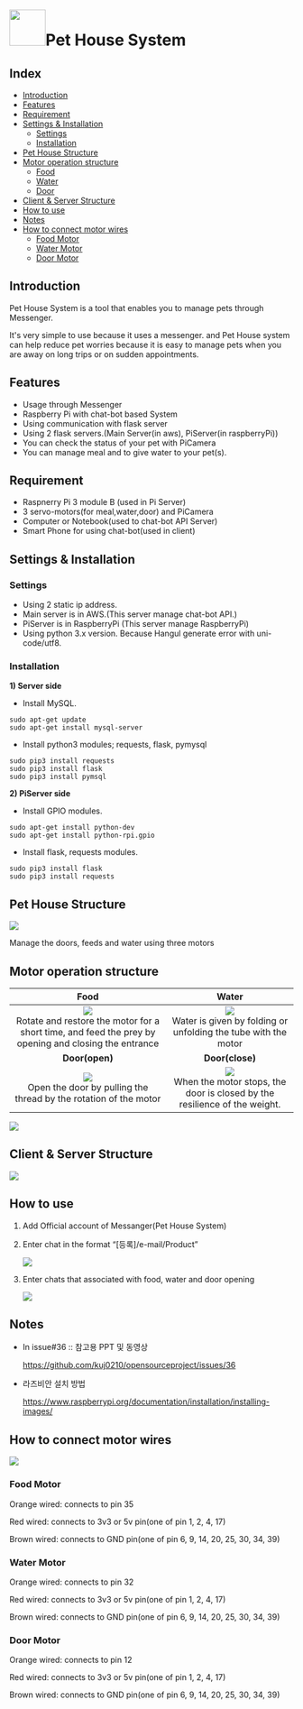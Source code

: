 # <img src="https://github.com/kuj0210/opensourceproject/blob/master/README/pet_Image.jpg" width="64">Pet House System



## Index
* [Introduction](#introduction)
* [Features](#features)
* [Requirement](#requirement)
* [Settings & Installation](#settings--installation)
  * [Settings](#settings)
  * [Installation](#installation)
* [Pet House Structure](#pet-house-structure)
* [Motor operation structure](#motor-operation-structure)
  * [Food](#food)
  * [Water](#water)
  * [Door](#door)
* [Client & Server Structure](#client--server-structure)
* [How to use](#how-to-use)
* [Notes](#notes)
* [How to connect motor wires](#how-to-connect-motor-wires)
  * [Food Motor](#food-motor)
  * [Water Motor](#water-motor)
  * [Door Motor](#door-motor)

## Introduction
Pet House System is a tool that enables you to manage pets through Messenger.

It's very simple to use because it uses a messenger. and Pet House system can help reduce pet worries because it is easy to manage pets when you are away on long trips or on sudden appointments.

## **Features**
 - Usage through Messenger
 - Raspberry Pi with chat-bot based System
 - Using communication with flask server
 - Using 2 flask servers.(Main Server(in aws), PiServer(in raspberryPi))
 - You can check the status of your pet with PiCamera
 - You can manage meal and to give water to your pet(s).


## **Requirement**
 - Raspnerry Pi 3 module B (used in Pi Server)
 - 3 servo-motors(for meal,water,door) and PiCamera
 - Computer or Notebook(used to chat-bot API Server)
 - Smart Phone for using chat-bot(used in client)

## **Settings & Installation**

### **Settings** 
 - Using 2 static ip address.
 - Main server is in AWS.(This server manage chat-bot API.)
 - PiServer is in RaspberryPi (This server manage RaspberryPi)
 - Using python 3.x version. Because Hangul generate error with uni-code/utf8.
 
### **Installation**
 
 **1) Server side**
  - Install MySQL.
  ```
  sudo apt-get update
  sudo apt-get install mysql-server
  ```
  
  - Install python3 modules; requests, flask, pymysql 
  ```
  sudo pip3 install requests
  sudo pip3 install flask
  sudo pip3 install pymsql
  ```
   
 **2) PiServer side**
  - Install GPIO modules.
  ```
  sudo apt-get install python-dev
  sudo apt-get install python-rpi.gpio
  ```
   
  - Install flask, requests modules.
  ```
  sudo pip3 install flask
  sudo pip3 install requests
  ```

## **Pet House Structure**

![](https://github.com/kuj0210/opensourceproject/blob/master/README/Pet_House_Structure.png)

Manage the doors, feeds and water using three motors

## **Motor operation structure** 

| Food | Water |
| :----: | :----: |
|![](https://github.com/kuj0210/opensourceproject/blob/master/README/motor_food.png) <br> Rotate and restore the motor for a short time, and feed the prey by opening and closing the entrance  |  ![](https://github.com/kuj0210/opensourceproject/blob/master/README/motor_water.png) <br> Water is given by folding or unfolding the tube with the motor |
**Door(open)** | **Door(close)**
|![](https://github.com/kuj0210/opensourceproject/blob/master/README/motor_open.png) <br> Open the door by pulling the thread by the rotation of the motor | ![](https://github.com/kuj0210/opensourceproject/blob/master/README/motor_close.png) <br> When the motor stops, the door is closed by the resilience of the weight. |


![](https://github.com/kuj0210/opensourceproject/blob/master/README/motor_food.png)

## **Client & Server Structure**

![](https://github.com/kuj0210/opensourceproject/blob/master/README/Client&Server_Structure.png?raw=true)

## **How to use**

1) Add Official account of Messanger(Pet House System)

2) Enter chat in the format “[등록]/e-mail/Product”

     ![](https://github.com/kuj0210/opensourceproject/blob/master/README/Insert_User.png)

3) Enter chats that associated with food, water and door opening

     ![](https://github.com/kuj0210/opensourceproject/blob/master/README/How_to_use.png)
     
     
 ## **Notes**
 
 - In issue#36 :: 참고용 PPT 및 동영상
 
   https://github.com/kuj0210/opensourceproject/issues/36
   
 - 라즈비안 설치 방법
 
   https://www.raspberrypi.org/documentation/installation/installing-images/
   
## **How to connect motor wires**

![](https://github.com/kuj0210/opensourceproject/blob/master/README/raspberry-pi-pinout.png)

### Food Motor

Orange wired: connects to pin 35

Red wired: connects to 3v3 or 5v pin(one of pin 1, 2, 4, 17)

Brown wired: connects to GND pin(one of pin 6, 9, 14, 20, 25, 30, 34, 39)

### Water Motor

Orange wired: connects to pin 32

Red wired: connects to 3v3 or 5v pin(one of pin 1, 2, 4, 17)

Brown wired: connects to GND pin(one of pin 6, 9, 14, 20, 25, 30, 34, 39)

### Door Motor

Orange wired: connects to pin 12

Red wired: connects to 3v3 or 5v pin(one of pin 1, 2, 4, 17)

Brown wired: connects to GND pin(one of pin 6, 9, 14, 20, 25, 30, 34, 39)
